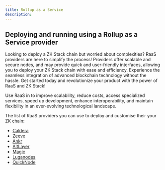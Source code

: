 ```yaml
---
title: Rollup as a Service
description:
---
```


## Deploying and running using a Rollup as a Service provider

Looking to deploy a ZK Stack chain but worried about complexities?
RaaS providers are here to simplify the process!
Providers offer scalable and secure nodes, and may provide quick and user-friendly interfaces,
allowing you to deploy your ZK Stack chain with ease and efficiency.
Experience the seamless integration of advanced blockchain technology without the hassle.
Get started today and revolutionize your product with the power of RaaS and ZK Stack!

Use RaaS in to improve scalability, reduce costs, access specialized services, speed up development, enhance interoperability,
and maintain flexibility in an ever-evolving technological landscape.

The list of RaaS providers you can use to deploy and customise their your ZK chain:

- [Caldera](https://www.caldera.xyz/)
- [Zeeve](https://www.zeeve.io/appchains/zksync-hyperchains-zkrollups/)
- [Ankr](https://www.ankr.com/rollup-as-a-service-raas/)
- [AltLayer](https://altlayer.io/raas)
- [Magic](https://magic.link/docs/blockchains/other-chains/evm/zksync)
- [Luganodes](https://www.luganodes.com/product/zkraas/)
- [QuickNode](https://www.quicknode.com/rollup)

